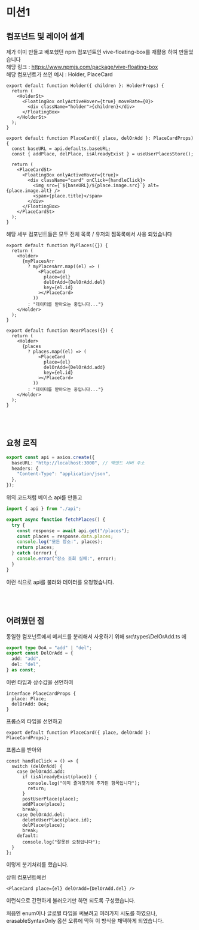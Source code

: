 # 미션1

## 컴포넌트 및 레이어 설계

제가 이미 만들고 배포했던 npm 컴포넌트인 vive-floating-box를 재활용 하여 만들었습니다<br>
해당 링크 : https://www.npmjs.com/package/vive-floating-box <br>
해당 컴포넌트가 쓰인 예시 : Holder, PlaceCard

```tsx
export default function Holder({ children }: HolderProps) {
  return (
    <HolderSt>
      <FloatingBox onlyActiveHover={true} moveRate={0}>
        <div className="holder">{children}</div>
      </FloatingBox>
    </HolderSt>
  );
}
```

```tsx
export default function PlaceCard({ place, delOrAdd }: PlaceCardProps) {
  const baseURL = api.defaults.baseURL;
  const { addPlace, delPlace, isAlreadyExist } = useUserPlacesStore();

  return (
    <PlaceCardSt>
      <FloatingBox onlyActiveHover={true}>
        <div className="card" onClick={handleClick}>
          <img src={`${baseURL}/${place.image.src}`} alt={place.image.alt} />
          <span>{place.title}</span>
        </div>
      </FloatingBox>
    </PlaceCardSt>
  );
}
```

해당 세부 컴포넌트들은 모두 전체 목록 / 유저의 찜목록에서 사용 되었습니다

```tsx
export default function MyPlaces({}) {
  return (
    <Holder>
      {myPlacesArr
        ? myPlacesArr.map((el) => (
            <PlaceCard
              place={el}
              delOrAdd={DelOrAdd.del}
              key={el.id}
            ></PlaceCard>
          ))
        : "데이터를 받아오는 중입니다..."}
    </Holder>
  );
}
```

```tsx
export default function NearPlaces({}) {
  return (
    <Holder>
      {places
        ? places.map((el) => (
            <PlaceCard
              place={el}
              delOrAdd={DelOrAdd.add}
              key={el.id}
            ></PlaceCard>
          ))
        : "데이터를 받아오는 중입니다..."}
    </Holder>
  );
}
```

<br>
<br>

## 요청 로직

```ts
export const api = axios.create({
  baseURL: "http://localhost:3000", // 백엔드 서버 주소
  headers: {
    "Content-Type": "application/json",
  },
});
```

위의 코드처럼 베이스 api를 만들고

```ts
import { api } from "./api";

export async function fetchPlaces() {
  try {
    const response = await api.get("/places");
    const places = response.data.places;
    console.log("모든 장소:", places);
    return places;
  } catch (error) {
    console.error("장소 조회 실패:", error);
  }
}
```

이런 식으로 api를 불러와 데이터를 요청했습니다.

<br>
<br>

## 어려웠던 점

동일한 컴포넌트에서 메서드를 분리해서 사용하기 위해
src\types\DelOrAdd.ts 에

```ts
export type DoA = "add" | "del";
export const DelOrAdd = {
  add: "add",
  del: "del",
} as const;
```

이런 타입과 상수값을 선언하여

```tsx
interface PlaceCardProps {
  place: Place;
  delOrAdd: DoA;
}
```

프롭스의 타입을 선언하고

```tsx
export default function PlaceCard({ place, delOrAdd }: PlaceCardProps);
```

프롭스를 받아와

```tsx
const handleClick = () => {
  switch (delOrAdd) {
    case DelOrAdd.add:
      if (isAlreadyExist(place)) {
        console.log("이미 즐겨찾기에 추가된 항목입니다");
        return;
      }
      postUserPlace(place);
      addPlace(place);
      break;
    case DelOrAdd.del:
      deleteUserPlace(place.id);
      delPlace(place);
      break;
    default:
      console.log("잘못된 요청입니다");
  }
};
```

이렇게 분기처리를 했습니다.

상위 컴포넌트에선
````tsx
<PlaceCard place={el} delOrAdd={DelOrAdd.del} />
````
이런식으로 간편하게 불러오기만 하면 되도록 구성했습니다.

처음엔 enum이나 글로벌 타입을 써보려고 여러가지 시도를 하였으나, erasableSyntaxOnly 옵션 오류에 막혀 이 방식을 채택하게 되었습니다.